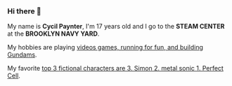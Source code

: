 ### Hi there 👋
My name is **Cycil Paynter**, I'm 17 years old and I go to the **STEAM CENTER** at the **BROOKLYN NAVY YARD**.

My hobbies are playing <ins>videos games, running for fun, and building Gundams</ins>.

My favorite <ins>top 3 fictional characters are 3. Simon 2. metal sonic 1. Perfect Cell</ins>.


<!--
**TIMPRO12/TIMPRO12** is a ✨ _special_ ✨ repository because its `README.md` (this file) appears on your GitHub profile.

Here are some ideas to get you started:

- 🔭 I’m currently working on ...
- 🌱 I’m currently learning ...
- 👯 I’m looking to collaborate on ...
- 🤔 I’m looking for help with ...
- 💬 Ask me about ...
- 📫 How to reach me: ...
- 😄 Pronouns: ...
- ⚡ Fun fact: ...
-->
